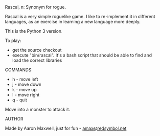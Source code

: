 Rascal, n: Synonym for rogue.

Rascal is a very simple roguelike game. I like to re-implement it in
different languages, as an exercise in learning a new language more
deeply.

This is the Python 3 version.

To play:
 - get the source checkout
 - execute "bin/rascal". It's a bash script that should be 
   able to find and load the correct libraries

COMMANDS

 * h - move left
 * j - move down
 * k - move up
 * l - move right
 * q - quit

Move into a monster to attack it.

AUTHOR

Made by Aaron Maxwell, just for fun - amax@redsymbol.net
